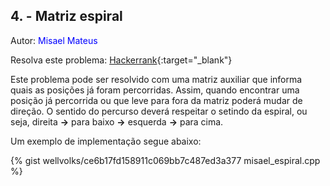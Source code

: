 ## 4. - Matriz espiral
<div id="espiral"></div>

Autor: <font color = "blue">Misael Mateus</font>

Resolva este problema: [Hackerrank][hackerrank-i]{:target="_blank"}

Este problema pode ser resolvido com uma matriz auxiliar que informa quais as posições já foram percorridas. Assim, quando encontrar uma posição já percorrida ou que leve para fora da matriz poderá mudar de direção. O sentido do percurso deverá respeitar o setindo da espiral, ou seja, direita <b>&rarr;</b> para baixo <b>&rarr;</b>  esquerda <b>&rarr;</b> para cima. 

Um exemplo de implementação segue abaixo:

{% gist wellvolks/ce6b17fd158911c069bb7c487ed3a377 misael_espiral.cpp %}

[hackerrank-i]: https://www.hackerrank.com/contests/gogeo-problemas-ja-utilizados-em-avaliacoes/challenges/matriz-espiral-1
